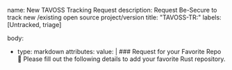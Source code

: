 name: New TAVOSS Tracking Request
description: Request Be-Secure to track new /existing open source project/version
title: "TAVOSS-TR:<Enter the name of the project here>"
labels: [Untracked, triage]
  
body:
  - type: markdown
    attributes:
    value: |
        ### Request for your Favorite Repo 🧪
        Please fill out the following details to add your favorite Rust repository.
      